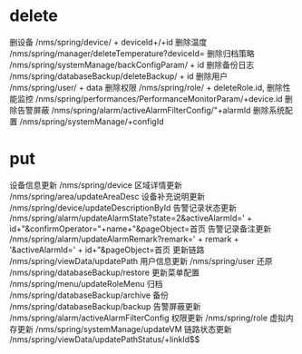 # delete 
删设备 /nms/spring/device/ + deviceId+/+id
删除温度 /nms/spring/manager/deleteTemperature?deviceId=
删除归档策略 /nms/spring/systemManage/backConfigParam/ + id
删除备份日志 /nms/spring/databaseBackup/deleteBackup/ + id
删除用户 /nms/spring/user/ + data
删除权限 /nms/spring/role/ + deleteRole.id,
删除性能监控 /nms/spring/performances/PerformanceMonitorParam/+device.id
删除告警屏蔽 /nms/spring/alarm/activeAlarmFilterConfig/"+alarmId
删除系统配置 /nms/spring/systemManage/+configId


# put 
设备信息更新 /nms/spring/device 
区域详情更新 /nms/spring/area/updateAreaDesc
设备补充说明更新 /nms/spring/device/updateDescriptionById
告警记录状态更新 /nms/spring/alarm/updateAlarmState?state=2&activeAlarmId=' + id+"&confirmOperator="+name+"&pageObject=首页
告警记录备注更新 /nms/spring/alarm/updateAlarmRemark?remark=' + remark + '&activeAlarmId=' + id+"&pageObject=首页
更新链路 /nms/spring/viewData/updatePath
用户信息更新 /nms/spring/user
还原 /nms/spring/databaseBackup/restore
更新菜单配置 /nms/spring/menu/updateRoleMenu
归档 /nms/spring/databaseBackup/archive
备份 /nms/spring/databaseBackup/backup
告警屏蔽更新 /nms/spring/alarm/activeAlarmFilterConfig
权限更新 /nms/spring/role
虚拟内存更新 /nms/spring/systemManage/updateVM
链路状态更新 /nms/spring/viewData/updatePathStatus/+linkId$$